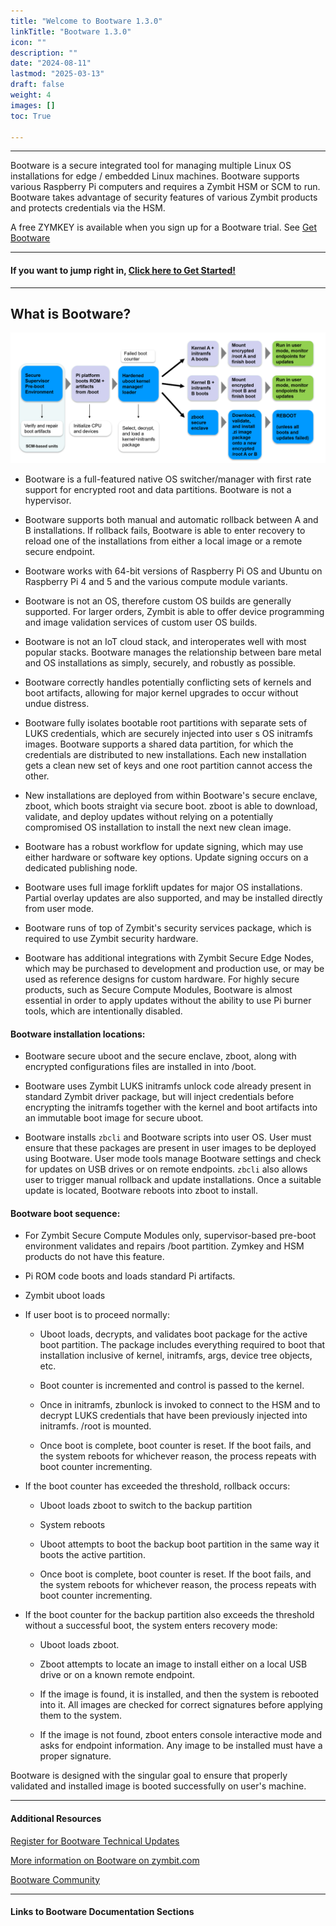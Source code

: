 ```yaml
---
title: "Welcome to Bootware 1.3.0"
linkTitle: "Bootware 1.3.0"
icon: ""
description: ""
date: "2024-08-11"
lastmod: "2025-03-13"
draft: false
weight: 4
images: []
toc: True

---
```


-----

Bootware is a secure integrated tool for managing multiple Linux OS installations for edge / embedded Linux machines. Bootware supports various Raspberry Pi computers and requires a Zymbit HSM or SCM to run. Bootware takes advantage of security features of various Zymbit products and protects credentials via the HSM. 

A free ZYMKEY is available when you sign up for a Bootware trial. See [Get Bootware](https://www.zymbit.com/get-bootware)

-----

#### If you want to jump right in, [Click here to Get Started!](getting-started)

-----

## What is Bootware?

![Bootware Overview](with-bw.png "Bootware in A/B Configuration")


- Bootware is a full-featured native OS switcher/manager with first rate support for encrypted root and data partitions. Bootware is not a hypervisor.

- Bootware supports both manual and automatic rollback between A and B installations. If rollback fails, Bootware is able to enter recovery to reload one of the installations from either a local image or a remote secure endpoint.

- Bootware works with 64-bit versions of Raspberry Pi OS and Ubuntu on Raspberry Pi 4 and 5 and the various compute module variants.

- Bootware is not an OS, therefore custom OS builds are generally supported. For larger orders, Zymbit is able to offer device programming and image validation services of custom user OS builds.

- Bootware is not an IoT cloud stack, and interoperates well with most popular stacks. Bootware manages the relationship between bare metal and OS installations as simply, securely, and robustly as possible.

- Bootware correctly handles potentially conflicting sets of kernels and boot artifacts, allowing for major kernel upgrades to occur without undue distress.

- Bootware fully isolates bootable root partitions with separate sets of LUKS credentials, which are securely injected into user s OS initramfs images. Bootware supports a shared data partition, for which the credentials are distributed to new installations. Each new installation gets a clean new set of keys and one root partition cannot access the other.

- New installations are deployed from within Bootware's secure enclave, zboot, which boots straight via secure boot. zboot is able to download, validate, and deploy updates without relying on a potentially compromised OS installation to install the next new clean image.

- Bootware has a robust workflow for update signing, which may use either hardware or software key options. Update signing occurs on a dedicated publishing node.

- Bootware uses full image forklift updates for major OS installations. Partial overlay updates are also supported, and may be installed directly from user mode.

- Bootware runs of top of Zymbit's security services package, which is required to use Zymbit security hardware.

- Bootware has additional integrations with Zymbit Secure Edge Nodes, which may be purchased to development and production use, or may be used as reference designs for custom hardware. For highly secure products, such as Secure Compute Modules, Bootware is almost essential in order to apply updates without the ability to use Pi burner tools, which are intentionally disabled.

#### Bootware installation locations:

- Bootware secure uboot and the secure enclave, zboot, along with encrypted configurations files are installed in into /boot.

- Bootware uses Zymbit LUKS initramfs unlock code already present in standard Zymbit driver package, but will inject credentials before encrypting the initramfs together with the kernel and boot artifacts into an immutable boot image for secure uboot.

- Bootware installs `zbcli` and Bootware scripts into user OS. User must ensure that these packages are present in user images to be deployed using Bootware. User mode tools manage Bootware settings and check for updates on USB drives or on remote endpoints. `zbcli` also allows user to trigger manual rollback and update installations. Once a suitable update is located, Bootware reboots into zboot to install.

#### Bootware boot sequence:

- For Zymbit Secure Compute Modules only, supervisor-based pre-boot environment validates and repairs /boot partition. Zymkey and HSM products do not have this feature.

- Pi ROM code boots and loads standard Pi artifacts.

- Zymbit uboot loads

- If user boot is to proceed normally:

  * Uboot loads, decrypts, and validates boot package for the active boot partition. The package includes everything required to boot that installation inclusive of kernel, initramfs, args, device tree objects, etc.

  * Boot counter is incremented and control is passed to the kernel.

  * Once in initramfs, zbunlock is invoked to connect to the HSM and to decrypt LUKS credentials that have been previously injected into initramfs. /root is mounted.

  * Once boot is complete, boot counter is reset. If the boot fails, and the system reboots for whichever reason, the process repeats with boot counter incrementing.

- If the boot counter has exceeded the threshold, rollback occurs:

  * Uboot loads zboot to switch to the backup partition

  * System reboots

  * Uboot attempts to boot the backup boot partition in the same way it boots the active partition.

  * Once boot is complete, boot counter is reset. If the boot fails, and the system reboots for whichever reason, the process repeats with boot counter incrementing.

- If the boot counter for the backup partition also exceeds the threshold without a successful boot, the system enters recovery mode:

  * Uboot loads zboot.

  * Zboot attempts to locate an image to install either on a local USB drive or on a known remote endpoint.

  * If the image is found, it is installed, and then the system is rebooted into it. All images are checked for correct signatures before applying them to the system.

  * If the image is not found, zboot enters console interactive mode and asks for endpoint information. Any image to be installed must have a proper signature.

Bootware is designed with the singular goal to ensure that properly validated and installed image is booted successfully on user's machine. 

-----

#### Additional Resources

[Register for Bootware Technical Updates](https://www.zymbit.com/get-bootware/)

[More information on Bootware on zymbit.com](https://www.zymbit.com/bootware/)

[Bootware Community](https://community.zymbit.com/c/bootware)

-----

#### Links to Bootware Documentation Sections

